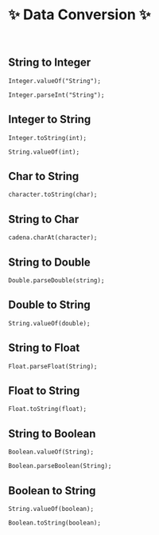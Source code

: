 # ✨ Data Conversion ✨
&nbsp;
## String to Integer

`Integer.valueOf("String");`

`Integer.parseInt("String");`

## Integer to String

`Integer.toString(int);`

`String.valueOf(int);`

## Char to String

`character.toString(char);`

## String to Char

`cadena.charAt(character);`

## String to Double

`Double.parseDouble(string);`

## Double to String

`String.valueOf(double);`

## String to Float

`Float.parseFloat(String);`

## Float to String

`Float.toString(float);`

## String to Boolean

`Boolean.valueOf(String);`

`Boolean.parseBoolean(String);`

## Boolean to String

`String.valueOf(boolean);`

`Boolean.toString(boolean);`

<!-- 
char a String
String cadena = Character.toString(char);
Ejemplo:

char codigo = 'A';
String cadena = Character.toString(codigo);

String a char
char caracter = cadena.charAt(0); //Solo primer caracter
Ejemplo:
String codigo= "E";
char caracter = cadena.charAt(0);

String a Double
double doble = Double.parseDouble(cadena);
Ejemplo:
double doble = Double.parseDouble("900.1");

Double a String
String cadena = String.valueOf(doble);
Ejemplo:
double totalDoble = 900.5;
String totalString = String.valueOf(doble);

String a Float
float flotante = Float.parseFloat(cadena);
Ejemplo:
float importe = Float.parseFloat("900.5");

Float a String
String cadena = Float.toString(flotante);
Ejemplo:
String total = Float.toString(900.1f);

String a Boolean
Boolean boolean = Boolean.valueOf(cadena);
// o
boolean boolean = Boolean.parseBoolean(cadena);
Ejemplo:
Boolean boolean = Boolean.valueOf("true");
// o
boolean boolean = Boolean.parseBoolean("false");

Boolean a String
String cadena = String.valueOf(b);
// o
String cadena = Boolean.toString(b);
-->
